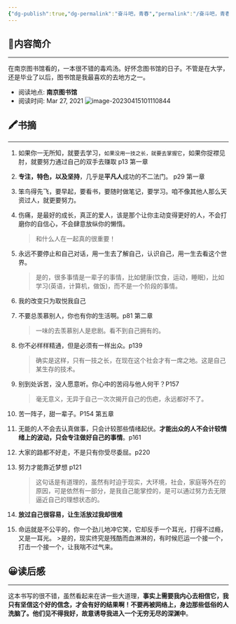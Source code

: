 ```yaml
---
{"dg-publish":true,"dg-permalink":"奋斗吧，青春","permalink":"/奋斗吧，青春/","noteIcon":"","created":"2021-03-27","updated":""}
---
```



## 📜**内容简介**
---
 在南京图书馆看的，一本很不错的毒鸡汤。好怀念图书馆的日子。不管是在大学，还是毕业了以后，图书馆是我最喜欢的去地方之一。
- 阅读地点:  **南京图书馆**
- 阅读时间: Mar 27, 2021
![image-20230415101110844](/img/user/Z.image/读书笔记/20230424120858.png)

## 🖍️书摘
---
1.  如果你一无所知，就要去学习，`如果没用一技之长，就要去掌握它`，如果你捉襟见肘，就要努力通过自己的双手去赚取 p13 第一章
2. **专注，特色，以及坚持**，几乎是**平凡人**成功的不二法门。 p29 第一章
3.  笨鸟得先飞，要早起，要看书，要随时做笔记，要学习。咱不像其他人那么天资过人，就更要努力。
4.  伤痛，是最好的成长，真正的爱人，该是那个让你主动变得更好的人，不会打磨你的自信心，不会肆意放纵你的懒惰。
    >和什么人在一起真的很重要！
 

5.  永远不要停止和自己对话，用一生去了解自己，认识自己，用一生去看这个世界。
    >是的，很多事情是一辈子的事情，比如健康(饮食，运动，睡眠)，比如学习(英语，计算机，做饭)，而不是一个阶段的事情。


6.  我的改变只为取悦我自己
7.  不要总羡慕别人，你也有你的生活啊。p81 第二章 
    >一味的去羡慕别人是悲剧。看不到自己拥有的。

8.  你不必样样精通，但是必须有一样出众。p139
    >确实是这样，只有一技之长，在现在这个社会才有一席之地。这是自己某生存的技术。

9.  别到处诉苦，没人愿意听。你心中的苦闷与他人何干？P157
    >毫无意义，无异于自己一次次揭开自己的伤疤，永远都好不了。
  
10.  苦一阵子，甜一辈子。P154 第五章


11.  无能的人不会去认真做事，只会计较那些情绪起伏。**才能出众的人不会计较情绪上的波动，只会专注做好自己的事情**。p161
12.  大家的路都不好走，不是只有你受尽委屈。p220
13.  努力才能靠近梦想 p121 
     >这句话是有道理的，虽然有时迫于现实，大环境，社会，家庭等外在的原因，可是依然有一部分，是我自己能掌控的，是可以通过努力去无限逼近自己的理想状态的。
   
14.  **放过自己很容易，让生活放过我却很难**
15.  命运就是不公平的，你一个劲儿地冲它笑，它却反手一个耳光，打得不过瘾，又是一耳光。
    >是的，现实终究是残酷而血淋淋的，有时候厄运一个接一个，打击一个接一个，让我喘不过气来。
  
## 😀读后感
---
这本书写的很不错，虽然看起来在讲一些大道理，**事实上需要我内心去相信它，我只有坚信这个好的信念，才会有好的结果啊！不要再被网络上，身边那些低俗的人洗脑了。他们见不得我好，故意诱导我进入一个无穷无尽的深渊中**。

